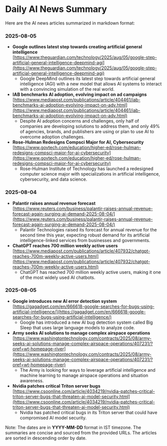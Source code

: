 # Daily AI News Summary

Here are the AI news articles summarized in markdown format:

### 2025-08-05

* **Google outlines latest step towards creating artificial general intelligence** [https://www.theguardian.com/technology/2025/aug/05/google-step-artificial-general-intelligence-deepmind-agi](https://www.theguardian.com/technology/2025/aug/05/google-step-artificial-general-intelligence-deepmind-agi)
	+ Google DeepMind outlines its latest step towards artificial general intelligence (AGI) with a new model that allows AI systems to interact with a convincing simulation of the real world.
* **IAB benchmarks AI adoption, evolving impact on ad campaigns** [https://www.mediapost.com/publications/article/404461/iab-benchmarks-ai-adoption-evolving-impact-on-adv.html](https://www.mediapost.com/publications/article/404461/iab-benchmarks-ai-adoption-evolving-impact-on-adv.html)
	+ Despite AI adoption concerns and challenges, only half of companies are developing solutions to address them, and only 49% of agencies, brands, and publishers are using or plan to use AI to overcome adoption challenges.
* **Rose-Hulman Redesigns Compsci Major for AI, Cybersecurity** [https://www.govtech.com/education/higher-ed/rose-hulman-redesigns-compsci-major-for-ai-cybersecurity](https://www.govtech.com/education/higher-ed/rose-hulman-redesigns-compsci-major-for-ai-cybersecurity)
	+ Rose-Hulman Institute of Technology has launched a redesigned computer science major with specializations in artificial intelligence, cybersecurity, and data science.

### 2025-08-04

* **Palantir raises annual revenue forecast** [https://www.reuters.com/business/palantir-raises-annual-revenue-forecast-again-surging-ai-demand-2025-08-04/](https://www.reuters.com/business/palantir-raises-annual-revenue-forecast-again-surging-ai-demand-2025-08-04/)
	+ Palantir Technologies raised its forecast for annual revenue for the second time this year, expecting robust demand for its artificial intelligence-linked services from businesses and governments.
* **ChatGPT reaches 700 million weekly active users** [https://www.mediapost.com/publications/article/407932/chatgpt-reaches-700m-weekly-active-users.html](https://www.mediapost.com/publications/article/407932/chatgpt-reaches-700m-weekly-active-users.html)
	+ ChatGPT has reached 700 million weekly active users, making it one of the most widely used AI chatbots.

### 2025-08-05

* **Google introduces new AI error detection system** [https://gagadget.com/en/666618-google-searches-for-bugs-using-artificial-intelligence/](https://gagadget.com/en/666618-google-searches-for-bugs-using-artificial-intelligence/)
	+ Google has introduced a new AI bug detection system called Big Sleep that uses large language models to analyze code.
* **Army seeks AI solutions to manage complex airspace operations** [https://www.washingtontechnology.com/contracts/2025/08/army-seeks-ai-solutions-manage-complex-airspace-operations/407231/?oref=wt-homepage-river](https://www.washingtontechnology.com/contracts/2025/08/army-seeks-ai-solutions-manage-complex-airspace-operations/407231/?oref=wt-homepage-river)
	+ The Army is looking for ways to leverage artificial intelligence and machine learning to manage airspace operations and situation awareness.
* **Nvidia patches critical Triton server bugs** [https://www.csoonline.com/article/4034219/nvidia-patches-critical-triton-server-bugs-that-threaten-ai-model-security.html](https://www.csoonline.com/article/4034219/nvidia-patches-critical-triton-server-bugs-that-threaten-ai-model-security.html)
	+ Nvidia has patched critical bugs in its Triton server that could have compromised AI model security.

Note: The dates are in **YYYY-MM-DD** format in IST timezone. The summaries are concise and sourced from the provided URLs. The articles are sorted in descending order by date.